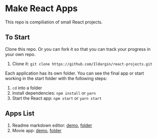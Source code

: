 # Make React Apps

This repo is compiliation of small React projects.

## To Start

Clone this repo. Or you can fork it so that you can track your progress in your own repo.

1. Clone it: `git clone https://github.com/Ildargin/react-projects.git`

Each application has its own folder.
You can see the final app or start working in the start folder with the following steps:

1. `cd` into a folder
2. Install dependencies: `npm install` or `yarn`
3. Start the React app: `npm start` or `yarn start`

## Apps List

1. Readme markdown editor: [demo](https://condescending-rosalind-22f433.netlify.app/), [folder](./readme-markdown-editor)
2. Movie app: [demo](https://elastic-colden-f9a65d.netlify.app/), [folder](./movie-app)
